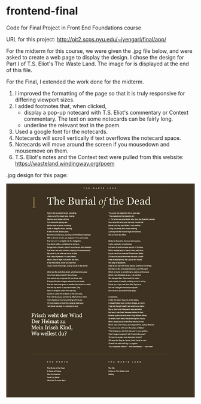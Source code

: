 # frontend-final
Code for Final Project in Front End Foundations course

URL for this project: http://oit2.scps.nyu.edu/~iyengarl/final/app/

For the midterm for this course, we were given the .jpg file below, and were asked to create a web page to display the design.  I chose the design for Part I of T.S. Eliot's The Waste Land.  The image for is displayed at the end of this file.

For the Final, I extended the work done for the midterm.  
1) I improved the formatting of the page so that it is truly responsive for differing viewport sizes.
2) I added footnotes that, when clicked, 
      - display a pop-up notecard with T.S. Eliot's commentary or Context commentary.  The text on some notecards can be fairly long.
      - underline the relevant text in the poem.
3) Used a google font for the notecards.
4) Notecards will scroll vertically if text overflows the notecard space.
5) Notecards will move around the screen if you mousedown and mousemove on them.
6) T.S. Eliot's notes and the Context text were pulled from this website:
https://wasteland.windingway.org/poem

.jpg design for this page:
<p align="center"><img src="/readme/1-the burial of the dead-small.jpg" /></p>
      
